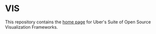 # VIS

This repository contains the [home page]() for Uber's Suite of Open Source Visualization Frameworks.

